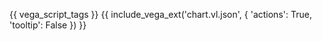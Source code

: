 {{ vega_script_tags }}
{{ include_vega_ext('chart.vl.json', { 'actions': True, 'tooltip': False }) }}

<style>
/* hack to turn off gray background in the readthedocs theme */
.wy-nav-content-wrap { background-color: #fcfcfc !important; }
</style>
